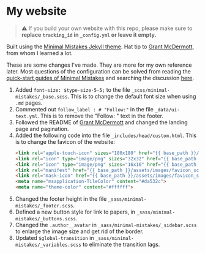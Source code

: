 # My website

> :warning: If you build your own website with this repo, please make sure to **replace `tracking_id` in `_config.yml` or leave it empty.**

Built using the [Minimal Mistakes Jekyll theme](https://github.com/mmistakes/minimal-mistakes). Hat tip to [Grant McDermott](https://grantmcdermott.com/), from whom I learned a lot.

These are some changes I've made. They are more for my own reference later. Most questions of the configuration can be solved from reading the [quick-start guides of Minimal Mistakes](https://mmistakes.github.io/minimal-mistakes/docs/quick-start-guide/) and searching the discussion [here](https://github.com/mmistakes/minimal-mistakes/discussions).

1. Added `font-size: $type-size-5-5;` to the file `_scss/minimal-mistakes/_base.scss`. This is to change the default font size when using `.md` pages.
2. Commented out `follow_label : # "Follow:"` in the file `_data/ui-text.yml`. This is to remove the "Follow: " text in the footer. 
3. Followed the README of [Grant McDermott](https://github.com/grantmcdermott/grantmcdermott.github.io/tree/master) and changed the landing page and pagination.
4. Added the following code into the file `_includes/head/custom.html`. This is to change the favicon of the website:
    ```html
    <link rel="apple-touch-icon" sizes="180x180" href="{{ base_path }}/assets/images/favicon_sc/apple-touch-icon.png">
    <link rel="icon" type="image/png" sizes="32x32" href="{{ base_path }}/assets/images/favicon_sc/favicon-32x32.png">
    <link rel="icon" type="image/png" sizes="16x16" href="{{ base_path }}/assets/images/favicon_sc/favicon-16x16.png">
    <link rel="manifest" href="{{ base_path }}/assets/images/favicon_sc/site.webmanifest">
    <link rel="mask-icon" href="{{ base_path }}/assets/images/favicon_sc/safari-pinned-tab.svg" color="#5bbad5">
    <meta name="msapplication-TileColor" content="#da532c">
    <meta name="theme-color" content="#ffffff">
    ```
5. Changed the footer height in the file `_sass/minimal-mistakes/_footer.scss`.
6. Defined a new button style for link to papers, in `_sass/minimal-mistakes/_buttons.scss`.
7. Changed the `.author__avatar` in `_sass/minimal-mistakes/_sidebar.scss` to enlarge the image size and get rid of the border.
8. Updated `$global-transition` in `_sass/minimal-mistakes/_variables.scss` to eliminate the transition lags.


